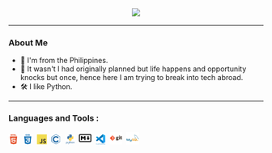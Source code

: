 <div id="header" align="center">
  <img src="https://media.giphy.com/media/QTfX9Ejfra3ZmNxh6B/giphy.gif" width="100"/>
</div>

---
### About Me <img src="https://media.giphy.com/media/KzzfEKjSDku3aQ4HSa/giphy.gif" width="25" height="17"/>

- :house_with_garden: I'm from the Philippines. 
- :seedling: It wasn't I had originally planned but life happens and opportunity knocks but once, hence here I am trying to break into tech abroad.
- :hammer_and_wrench: I like Python.

---
### Languages and Tools :
<div>
  <img src="https://github.com/devicons/devicon/blob/master/icons/html5/html5-plain-wordmark.svg" title="HTML5" alt="HTML" width="20" height="20"/>&nbsp;
  <img src="https://github.com/devicons/devicon/blob/master/icons/css3/css3-plain-wordmark.svg"  title="CSS3" alt="CSS" width="20" height="20"/>&nbsp;
  <img src="https://github.com/devicons/devicon/blob/master/icons/javascript/javascript-original.svg" title="JavaScript" alt="JavaScript" width="20" height="20"/>&nbsp;
  <img src="https://github.com/devicons/devicon/blob/master/icons/c/c-line.svg" title="C" alt="C" width="20" height="20"/>&nbsp;
  <img src="https://github.com/devicons/devicon/blob/master/icons/python/python-original-wordmark.svg" title="Python" alt="Python" width="20" height="20"/>&nbsp;
  <img src="https://github.com/devicons/devicon/blob/master/icons/markdown/markdown-original.svg" title="Markdown" alt="Markdown" width="25" height="25"/>&nbsp;
   <img src="https://github.com/devicons/devicon/blob/master/icons/vscode/vscode-original-wordmark.svg" title="Visual Studio Code" alt="Visual Studio Code" width="20"   height="20"/>&nbsp;
 <img src="https://github.com/devicons/devicon/blob/master/icons/git/git-original-wordmark.svg" title="Git" alt="Git" width="25" height="25"/>&nbsp;
 <img src="https://github.com/devicons/devicon/blob/master/icons/mysql/mysql-original-wordmark.svg" title="MySQL" alt="MySQL" width="25" height="25"/>&nbsp;
 
</div>
